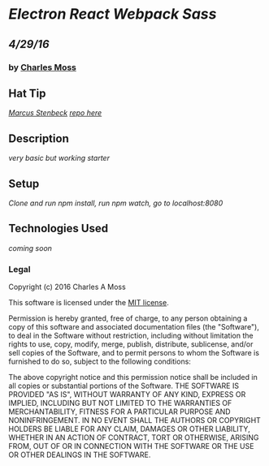 # _Electron React Webpack Sass_
## _4/29/16_
### by [Charles Moss](https://twitter.com/CharlesMoss)

## Hat Tip
_[Marcus Stenbeck](http://www.juxt.com/pov/thoughts/building-native-desktop-apps-with-web-tech) [repo here](https://github.com/juxtinteractive/electron-react-sass)_

## Description
_very basic but working starter_

## Setup
_Clone and run npm install, run npm watch, go to localhost:8080_

## Technologies Used
_coming soon_

### Legal
Copyright (c) 2016 Charles A Moss

This software is licensed under the [MIT license](https://en.wikipedia.org/wiki/MIT_License).

Permission is hereby granted, free of charge, to any person obtaining a copy of this software and associated documentation files (the "Software"), to deal in the Software without restriction, including without limitation the rights to use, copy, modify, merge, publish, distribute, sublicense, and/or sell copies of the Software, and to permit persons to whom the Software is furnished to do so, subject to the following conditions:

The above copyright notice and this permission notice shall be included in all copies or substantial portions of the Software.
THE SOFTWARE IS PROVIDED "AS IS", WITHOUT WARRANTY OF ANY KIND, EXPRESS OR IMPLIED, INCLUDING BUT NOT LIMITED TO THE WARRANTIES OF MERCHANTABILITY, FITNESS FOR A PARTICULAR PURPOSE AND NONINFRINGEMENT. IN NO EVENT SHALL THE AUTHORS OR COPYRIGHT HOLDERS BE LIABLE FOR ANY CLAIM, DAMAGES OR OTHER LIABILITY, WHETHER IN AN ACTION OF CONTRACT, TORT OR OTHERWISE, ARISING FROM, OUT OF OR IN CONNECTION WITH THE SOFTWARE OR THE USE OR OTHER DEALINGS IN THE SOFTWARE.
